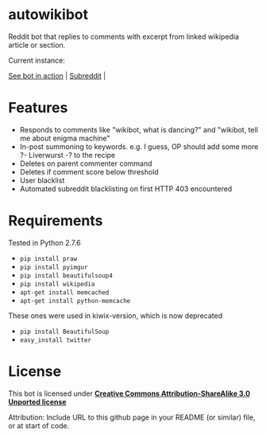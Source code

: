 autowikibot
===========

Reddit bot that replies to comments with excerpt from linked wikipedia article or section.

Current instance:

[See bot in action](http://www.reddit.com/u/autowikibot) |
[Subreddit](http://www.reddit.com/r/autowikibot/) |

Features
========

* Responds to comments like "wikibot, what is dancing?" and  "wikibot, tell me about enigma machine"
* In-post summoning to keywords. e.g. I guess, OP should add some more ?- Liverwurst -? to the recipe
* Deletes on parent commenter command
* Deletes if comment score below threshold
* User blacklist
* Automated subreddit blacklisting on first HTTP 403 encountered

Requirements
============

Tested in Python 2.7.6
* `pip install praw`
* `pip install pyimgur`
* `pip install beautifulsoup4`
* `pip install wikipedia`
* `apt-get install memcached`
* `apt-get install python-memcache`

These ones were used in kiwix-version, which is now deprecated
* `pip install BeautifulSoup`
* `easy_install twitter`


License
=========

This bot is licensed under [**Creative Commons Attribution-ShareAlike 3.0 Unported license**](http://creativecommons.org/licenses/by-sa/3.0/)

Attribution: Include URL to this github page in your README (or similar) file, or at start of code.
